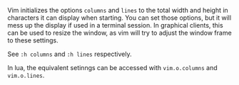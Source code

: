 Vim initializes the options `columns` and `lines` to the total width and height in characters it can display when starting.
You can set those options, but it will mess up the display if used in a terminal session.
In graphical clients, this can be used to resize the window, as vim will try to adjust the window frame to these settings.

See `:h columns` and `:h lines` respectively.

In lua, the equivalent setinngs can be accessed with `vim.o.columns` and `vim.o.lines`.